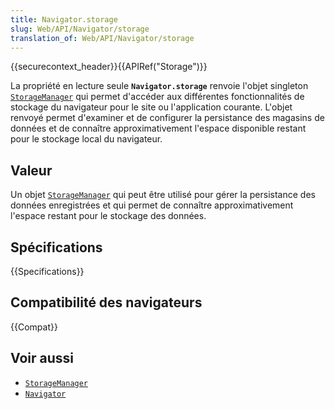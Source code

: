 ```yaml
---
title: Navigator.storage
slug: Web/API/Navigator/storage
translation_of: Web/API/Navigator/storage
---
```


{{securecontext_header}}{{APIRef("Storage")}}

La propriété en lecture seule **`Navigator.storage`** renvoie l'objet singleton [`StorageManager`](/fr/docs/Web/API/StorageManager) qui permet d'accéder aux différentes fonctionnalités de stockage du navigateur pour le site ou l'application courante. L'objet renvoyé permet d'examiner et de configurer la persistance des magasins de données et de connaître approximativement l'espace disponible restant pour le stockage local du navigateur.

## Valeur

Un objet [`StorageManager`](/fr/docs/Web/API/StorageManager) qui peut être utilisé pour gérer la persistance des données enregistrées et qui permet de connaître approximativement l'espace restant pour le stockage des données.

## Spécifications

{{Specifications}}

## Compatibilité des navigateurs

{{Compat}}

## Voir aussi

- [`StorageManager`](/fr/docs/Web/API/StorageManager)
- [`Navigator`](/fr/docs/Web/API/Navigator)
